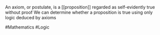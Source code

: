An axiom, or postulate, is a [[proposition]] regarded as self-evidently true without proof
We can determine whether a proposition is true using only logic deduced by axioms 

#Mathematics #Logic 